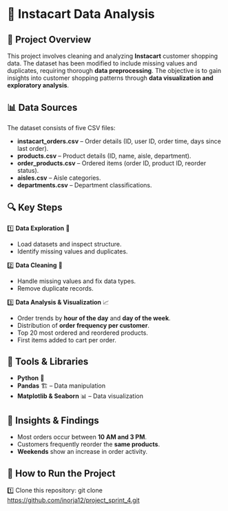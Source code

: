 # 🛒 Instacart Data Analysis  

## 📌 Project Overview  
This project involves cleaning and analyzing **Instacart** customer shopping data. The dataset has been modified to include missing values and duplicates, requiring thorough **data preprocessing**. The objective is to gain insights into customer shopping patterns through **data visualization and exploratory analysis**.  

## 📊 Data Sources  
The dataset consists of five CSV files:  

- **instacart_orders.csv** – Order details (ID, user ID, order time, days since last order).  
- **products.csv** – Product details (ID, name, aisle, department).  
- **order_products.csv** – Ordered items (order ID, product ID, reorder status).  
- **aisles.csv** – Aisle categories.  
- **departments.csv** – Department classifications.  

## 🔍 Key Steps  
1️⃣ **Data Exploration** 🧐  
   - Load datasets and inspect structure.  
   - Identify missing values and duplicates.  

2️⃣ **Data Cleaning** 🧹  
   - Handle missing values and fix data types.  
   - Remove duplicate records.  

3️⃣ **Data Analysis & Visualization** 📈  
   - Order trends by **hour of the day** and **day of the week**.  
   - Distribution of **order frequency per customer**.  
   - Top 20 most ordered and reordered products.  
   - First items added to cart per order.  

## 📌 Tools & Libraries  
- **Python** 🐍  
- **Pandas** 🏗️ – Data manipulation  
- **Matplotlib & Seaborn** 📊 – Data visualization  

## 📝 Insights & Findings  
- Most orders occur between **10 AM and 3 PM**.  
- Customers frequently reorder the **same products**.  
- **Weekends** show an increase in order activity.  

## 🚀 How to Run the Project  
1️⃣ Clone this repository: 
   git clone https://github.com/inorja12/project_sprint_4.git

